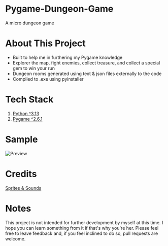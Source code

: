 # Pygame-Dungeon-Game
A micro dungeon game

# About This Project
- Built to help me in furthering my Pygame knowledge
- Explorer the map, fight enemies, collect treasure, and collect a special gem to win your run
- Dungeon rooms generated using text & json files externally to the code
- Compiled to .exe using pyinstaller

# Tech Stack
1. [Python ^3.13](https://www.python.org/)
2. [Pygame ^2.6.1](https://www.pygame.org/news)

# Sample
![Preview](http://i.imgur.com/QOjcAOnh.gif)

# Credits
[Sprites & Sounds](https://pixel-boy.itch.io/ninja-adventure-asset-pack)

# Notes
This project is not intended for further development by myself at this time. I hope you can learn something from it if that's why you're her. Please feel free to leave feedback and, if you feel inclined to do so, pull requests are welcome.
